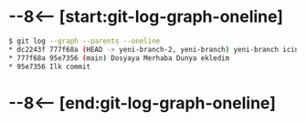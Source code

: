 # --8<-- [start:git-log-graph-oneline]
```bash 
$ git log --graph --parents --oneline
* dc2243f 777f68a (HEAD -> yeni-branch-2, yeni-branch) yeni-branch icin ilk commitimi atiyorum
* 777f68a 95e7356 (main) Dosyaya Merhaba Dunya ekledim
* 95e7356 Ilk commit
```
# --8<-- [end:git-log-graph-oneline]
